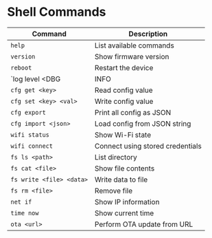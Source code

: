 # Shell Commands

| Command | Description |
|---------|-------------|
| `help` | List available commands |
| `version` | Show firmware version |
| `reboot` | Restart the device |
| `log level <DBG|INFO|WARN|ERR>` | Set log level |
| `cfg get <key>` | Read config value |
| `cfg set <key> <val>` | Write config value |
| `cfg export` | Print all config as JSON |
| `cfg import <json>` | Load config from JSON string |
| `wifi status` | Show Wi-Fi state |
| `wifi connect` | Connect using stored credentials |
| `fs ls <path>` | List directory |
| `fs cat <file>` | Show file contents |
| `fs write <file> <data>` | Write data to file |
| `fs rm <file>` | Remove file |
| `net if` | Show IP information |
| `time now` | Show current time |
| `ota <url>` | Perform OTA update from URL |
